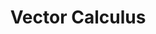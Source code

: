 ---
title: "Vector Calculus"
description: "Seminars | Bayreuth, 2017W, Bachelor"
link: https://my.uni-bayreuth.de/cmlife/s/courses/Ly91YnRAY21jby9hcGkvY291cnNlcy8yMTA2OTc/overview
category: past
number: 4
---